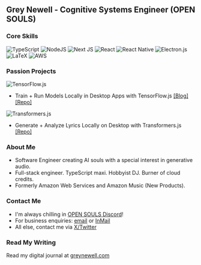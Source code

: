 
## Grey Newell - Cognitive Systems Engineer (OPEN SOULS)
### Core Skills
![TypeScript](https://img.shields.io/badge/typescript-%23007ACC.svg?style=for-the-badge&logo=typescript&logoColor=white)
![NodeJS](https://img.shields.io/badge/node.js-6DA55F?style=for-the-badge&logo=node.js&logoColor=white)
![Next JS](https://img.shields.io/badge/Next-black?style=for-the-badge&logo=next.js&logoColor=white)
![React](https://img.shields.io/badge/react-%2320232a.svg?style=for-the-badge&logo=react&logoColor=%2361DAFB)
![React Native](https://img.shields.io/badge/react_native-%2320232a.svg?style=for-the-badge&logo=react&logoColor=%2361DAFB)
![Electron.js](https://img.shields.io/badge/Electron-191970?style=for-the-badge&logo=Electron&logoColor=white)
![LaTeX](https://img.shields.io/badge/latex-%23008080.svg?style=for-the-badge&logo=latex&logoColor=white)
![AWS](https://img.shields.io/badge/AWS-%23FF9900.svg?style=for-the-badge&logo=amazon-aws&logoColor=white)
### Passion Projects
![TensorFlow.js](https://img.shields.io/badge/TensorFlow.js-%23FF6F00.svg?style=for-the-badge&logo=TensorFlow&logoColor=white)
- Train + Run Models Locally in Desktop Apps with TensorFlow.js [[Blog]](https://greynewell.com/train-and-run-local-models-in-cross-platform-desktop-apps-with-tensorflowjs) [[Repo]](https://github.com/greynewell/tfjs-electron-app)


![Transformers.js](https://img.shields.io/badge/Transformers.js-FFD21E?style=for-the-badge&logo=huggingface&logoColor=black)
- Generate + Analyze Lyrics Locally on Desktop with Transformers.js [[Repo]](https://github.com/greynewell/lyric-ai-desktop)


### About Me
- Software Engineer creating AI souls with a special interest in generative audio.
- Full-stack engineer. TypeScript maxi. Hobbyist DJ. Burner of cloud credits.
- Formerly Amazon Web Services and Amazon Music (New Products).

### Contact Me
- I'm always chilling in [OPEN SOULS Discord](https://discord.gg/opensouls)!
- For business enquiries: [email](grey@opensouls.org) or [InMail](https://www.linkedin.com/in/greynewell/)
- All else, contact me via [X/Twitter](https://x.com/GreyNewell)

 ### Read My Writing
 Read my digital journal at [greynewell.com](https://greynewell.com)
